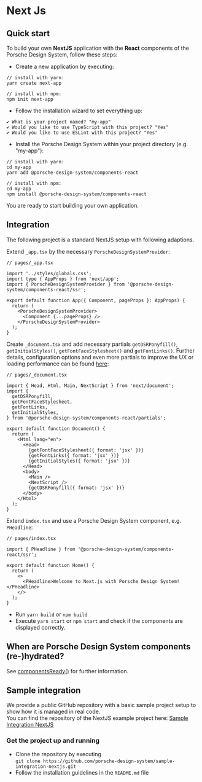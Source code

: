 # Next Js

<TableOfContents></TableOfContents>

## Quick start

To build your own **NextJS** application with the **React** components of the Porsche Design System, follow these steps:

- Create a new application by executing:

```shell script
// install with yarn:
yarn create next-app

// install with npm:
npm init next-app
```

- Follow the installation wizard to set everything up:

```
✔ What is your project named? "my-app"
✔ Would you like to use TypeScript with this project? "Yes"
✔ Would you like to use ESLint with this project? "Yes"
```

- Install the Porsche Design System within your project directory (e.g. "my-app"):

```shell script
// install with yarn:
cd my-app
yarn add @porsche-design-system/components-react

// install with npm:
cd my-app
npm install @porsche-design-system/components-react
```

You are ready to start building your own application.

## Integration

The following project is a standard NextJS setup with following adaptions.

Extend `_app.tsx` by the necessary `PorscheDesignSystemProvider`:

```tsx
// pages/_app.tsx

import '../styles/globals.css';
import type { AppProps } from 'next/app';
import { PorscheDesignSystemProvider } from '@porsche-design-system/components-react/ssr';

export default function App({ Component, pageProps }: AppProps) {
  return (
    <PorscheDesignSystemProvider>
      <Component {...pageProps} />
    </PorscheDesignSystemProvider>
  );
}
```

Create `_document.tsx` and add necessary partials `getDSRPonyfill()`, `getInitialStyles()`, `getFontFaceStylesheet()`
and `getFontLinks()`. Further details, configuration options and even more partials to improve the UX or loading
performance can be found [here](partials/introduction):

```tsx
// pages/_document.tsx

import { Head, Html, Main, NextScript } from 'next/document';
import {
  getDSRPonyfill,
  getFontFaceStylesheet,
  getFontLinks,
  getInitialStyles,
} from '@porsche-design-system/components-react/partials';

export default function Document() {
  return (
    <Html lang="en">
      <Head>
        {getFontFaceStylesheet({ format: 'jsx' })}
        {getFontLinks({ format: 'jsx' })}
        {getInitialStyles({ format: 'jsx' })}
      </Head>
      <body>
        <Main />
        <NextScript />
        {getDSRPonyfill({ format: 'jsx' })}
      </body>
    </Html>
  );
}
```

Extend `index.tsx` and use a Porsche Design System component, e.g. `PHeadline`:

```tsx
// pages/index.tsx

import { PHeadline } from '@porsche-design-system/components-react/ssr';

export default function Home() {
  return (
    <>
      <PHeadline>Welcome to Next.js with Porsche Design System!</PHeadline>
    </>
  );
}
```

- Run `yarn build` or `npm build`
- Execute `yarn start` or `npm start` and check if the components are displayed correctly.

## When are Porsche Design System components (re-)hydrated?

See [componentsReady()](helpers/components-ready) for further information.

## Sample integration

We provide a public GitHub repository with a basic sample project setup to show how it is managed in real code.  
You can find the repository of the NextJS example project here:
[Sample Integration NextJS](https://github.com/porsche-design-system/sample-integration-nextjs)

### Get the project up and running

- Clone the repository by executing  
  `git clone https://github.com/porsche-design-system/sample-integration-nextjs.git`
- Follow the installation guidelines in the `README.md` file
